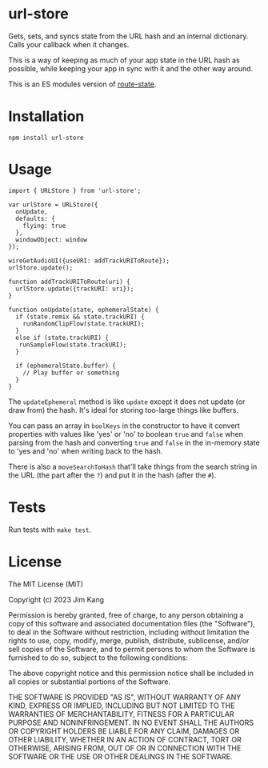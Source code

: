 # url-store

Gets, sets, and syncs state from the URL hash and an internal dictionary. Calls your callback when it changes.

This is a way of keeping as much of your app state in the URL hash as possible, while keeping your app in sync with it and the other way around.

This is an ES modules version of [route-state](https://github.com/jimkang/route-state).

# Installation

    npm install url-store

# Usage

    import { URLStore } from 'url-store';

    var urlStore = URLStore({
      onUpdate,
      defaults: {
        flying: true
      },
      windowObject: window
    });

    wireGetAudioUI({useURI: addTrackURIToRoute});
    urlStore.update();

    function addTrackURIToRoute(uri) {
      urlStore.update({trackURI: uri});
    }

    function onUpdate(state, ephemeralState) {
      if (state.remix && state.trackURI) {
    	runRandomClipFlow(state.trackURI);
      }
      else if (state.trackURI) {
       runSampleFlow(state.trackURI);
      }

      if (ephemeralState.buffer) {
        // Play buffer or something
      }
    }

The `updateEphemeral` method is like `update` except it does not update (or draw from) the hash. It's ideal for storing too-large things like buffers.

You can pass an array in `boolKeys` in the constructor to have it convert properties with values like 'yes' or 'no' to boolean `true` and `false` when parsing from the hash and converting `true` and `false` in the in-memory state to 'yes and 'no' when writing back to the hash.

There is also a `moveSearchToHash` that'll take things from the search string in the URL (the part after the `?`) and put it in the hash (after the `#`).

# Tests

Run tests with `make test`.

# License

The MIT License (MIT)

Copyright (c) 2023 Jim Kang

Permission is hereby granted, free of charge, to any person obtaining a copy
of this software and associated documentation files (the "Software"), to deal
in the Software without restriction, including without limitation the rights
to use, copy, modify, merge, publish, distribute, sublicense, and/or sell
copies of the Software, and to permit persons to whom the Software is
furnished to do so, subject to the following conditions:

The above copyright notice and this permission notice shall be included in
all copies or substantial portions of the Software.

THE SOFTWARE IS PROVIDED "AS IS", WITHOUT WARRANTY OF ANY KIND, EXPRESS OR
IMPLIED, INCLUDING BUT NOT LIMITED TO THE WARRANTIES OF MERCHANTABILITY,
FITNESS FOR A PARTICULAR PURPOSE AND NONINFRINGEMENT. IN NO EVENT SHALL THE
AUTHORS OR COPYRIGHT HOLDERS BE LIABLE FOR ANY CLAIM, DAMAGES OR OTHER
LIABILITY, WHETHER IN AN ACTION OF CONTRACT, TORT OR OTHERWISE, ARISING FROM,
OUT OF OR IN CONNECTION WITH THE SOFTWARE OR THE USE OR OTHER DEALINGS IN
THE SOFTWARE.

